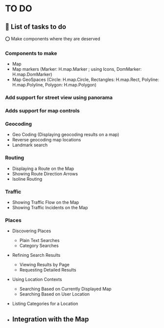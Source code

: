 # TO DO

## 🔨 List of tasks to do

⭕️ Make️ components where they are deserved

### Components to make

- Map
- Map markers (Marker: H.map.Marker ; using Icons, DomMarker: H.map.DomMarker)
- Map GeoSpaces (Circle: H.map.Circle, Rectangles: H.map.Rect, Polyline: H.map.Polyline, Polygon: H.map.Polygon)

### Add support for street view using panorama

### Adds support for map controls

### Geocoding

- Geo Coding (Displaying geocoding results on a map)
- Reverse geocoding map locations
- Landmark search

### Routing

- Displaying a Route on the Map
- Showing Route Direction Arrows
- Isoline Routing

### Traffic

- Showing Traffic Flow on the Map
- Showing Traffic Incidents on the Map

### Places

- Discovering Places

  - Plain Text Searches
  - Category Searches

- Refining Search Results

  - Viewing Results by Page
  - Requesting Detailed Results

- Using Location Contexts

  - Searching Based on Currently Displayed Map
  - Searching Based on User Location

- Listing Categories for a Location

- Integration with the Map
  -
